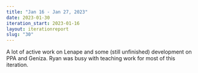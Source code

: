 ```yaml
---
title: "Jan 16 - Jan 27, 2023"
date: 2023-01-30
iteration_start: 2023-01-16
layout: iterationreport
slug: "30"
---
```


A lot of active work on Lenape and some (still unfinished) development on PPA and Geniza. Ryan was busy with teaching work for most of this iteration.
